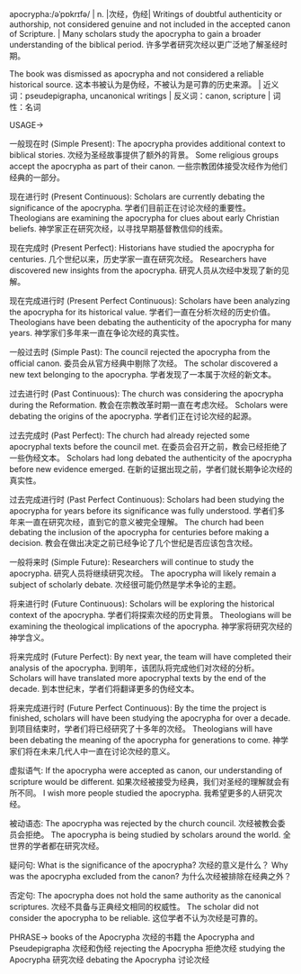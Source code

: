 apocrypha:/əˈpɒkrɪfə/ | n. |次经，伪经| Writings of doubtful authenticity or authorship, not considered genuine and not included in the accepted canon of Scripture. |  Many scholars study the apocrypha to gain a broader understanding of the biblical period. 许多学者研究次经以更广泛地了解圣经时期。

The book was dismissed as apocrypha and not considered a reliable historical source. 这本书被认为是伪经，不被认为是可靠的历史来源。 | 近义词：pseudepigrapha, uncanonical writings | 反义词：canon, scripture | 词性：名词

USAGE->

一般现在时 (Simple Present):
The apocrypha provides additional context to biblical stories. 次经为圣经故事提供了额外的背景。
Some religious groups accept the apocrypha as part of their canon. 一些宗教团体接受次经作为他们经典的一部分。


现在进行时 (Present Continuous):
Scholars are currently debating the significance of the apocrypha. 学者们目前正在讨论次经的重要性。
Theologians are examining the apocrypha for clues about early Christian beliefs. 神学家正在研究次经，以寻找早期基督教信仰的线索。


现在完成时 (Present Perfect):
Historians have studied the apocrypha for centuries. 几个世纪以来，历史学家一直在研究次经。
Researchers have discovered new insights from the apocrypha. 研究人员从次经中发现了新的见解。


现在完成进行时 (Present Perfect Continuous):
Scholars have been analyzing the apocrypha for its historical value. 学者们一直在分析次经的历史价值。
Theologians have been debating the authenticity of the apocrypha for many years.  神学家们多年来一直在争论次经的真实性。


一般过去时 (Simple Past):
The council rejected the apocrypha from the official canon.  委员会从官方经典中剔除了次经。
The scholar discovered a new text belonging to the apocrypha. 学者发现了一本属于次经的新文本。


过去进行时 (Past Continuous):
The church was considering the apocrypha during the Reformation. 教会在宗教改革时期一直在考虑次经。
Scholars were debating the origins of the apocrypha. 学者们正在讨论次经的起源。


过去完成时 (Past Perfect):
The church had already rejected some apocryphal texts before the council met. 在委员会召开之前，教会已经拒绝了一些伪经文本。
Scholars had long debated the authenticity of the apocrypha before new evidence emerged. 在新的证据出现之前，学者们就长期争论次经的真实性。


过去完成进行时 (Past Perfect Continuous):
Scholars had been studying the apocrypha for years before its significance was fully understood. 学者们多年来一直在研究次经，直到它的意义被完全理解。
The church had been debating the inclusion of the apocrypha for centuries before making a decision.  教会在做出决定之前已经争论了几个世纪是否应该包含次经。


一般将来时 (Simple Future):
Researchers will continue to study the apocrypha. 研究人员将继续研究次经。
The apocrypha will likely remain a subject of scholarly debate. 次经很可能仍然是学术争论的主题。


将来进行时 (Future Continuous):
Scholars will be exploring the historical context of the apocrypha. 学者们将探索次经的历史背景。
Theologians will be examining the theological implications of the apocrypha. 神学家将研究次经的神学含义。


将来完成时 (Future Perfect):
By next year, the team will have completed their analysis of the apocrypha. 到明年，该团队将完成他们对次经的分析。
Scholars will have translated more apocryphal texts by the end of the decade. 到本世纪末，学者们将翻译更多的伪经文本。


将来完成进行时 (Future Perfect Continuous):
By the time the project is finished, scholars will have been studying the apocrypha for over a decade. 到项目结束时，学者们将已经研究了十多年的次经。
Theologians will have been debating the meaning of the apocrypha for generations to come.  神学家们将在未来几代人中一直在讨论次经的意义。


虚拟语气:
If the apocrypha were accepted as canon, our understanding of scripture would be different. 如果次经被接受为经典，我们对圣经的理解就会有所不同。
I wish more people studied the apocrypha. 我希望更多的人研究次经。


被动语态:
The apocrypha was rejected by the church council. 次经被教会委员会拒绝。
The apocrypha is being studied by scholars around the world. 全世界的学者都在研究次经。


疑问句:
What is the significance of the apocrypha? 次经的意义是什么？
Why was the apocrypha excluded from the canon? 为什么次经被排除在经典之外？


否定句:
The apocrypha does not hold the same authority as the canonical scriptures. 次经不具备与正典经文相同的权威性。
The scholar did not consider the apocrypha to be reliable.  这位学者不认为次经是可靠的。


PHRASE->
books of the Apocrypha 次经的书籍
the Apocrypha and Pseudepigrapha  次经和伪经
rejecting the Apocrypha 拒绝次经
studying the Apocrypha 研究次经
debating the Apocrypha  讨论次经
